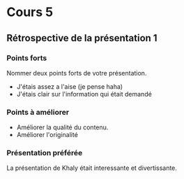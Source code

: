 # Cours 5
## Rétrospective de la présentation 1

### Points forts
Nommer deux points forts de votre présentation. 
- J'étais assez a l'aise (je pense haha) 
- J'étais clair sur l'information qui était demandé

### Points à améliorer
- Améliorer la qualité du contenu.
- Améliorer l'originalité

### Présentation préférée
La présentation de Khaly était interessante et divertissante.

